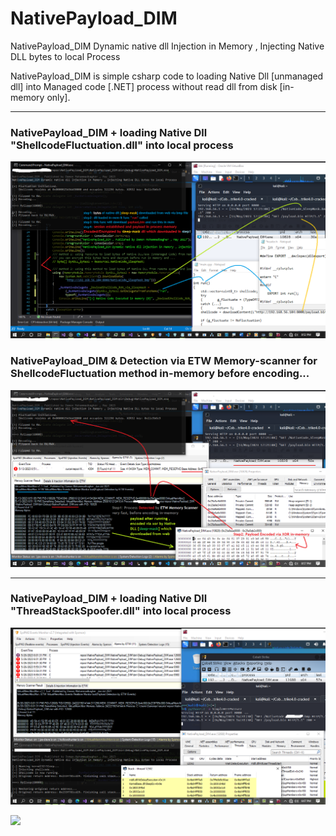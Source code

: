 # NativePayload_DIM
NativePayload_DIM Dynamic native dll Injection in Memory , Injecting Native DLL bytes to local Process

NativePayload_DIM is simple csharp code to loading Native Dll [unmanaged dll] into Managed code [.NET] process without read dll from disk [in-memory only].

-------------------

### NativePayload_DIM + loading Native Dll "ShellcodeFluctuation.dll" into local process
   ![](https://github.com/DamonMohammadbagher/NativePayload_DIM/blob/main/Pics/ShellcodeFluctuation1.png)
   
### NativePayload_DIM & Detection via ETW Memory-scanner for ShellcodeFluctuation method in-memory before encoding...
   ![](https://github.com/DamonMohammadbagher/NativePayload_DIM/blob/main/Pics/ShellcodeFluctuation2.png)
   
-------------------
### NativePayload_DIM + loading Native Dll "ThreadStackSpoofer.dll" into local process
   ![](https://github.com/DamonMohammadbagher/NativePayload_DIM/blob/main/Pics/callstackspoofer.png)
   
   
<p><a href="https://hits.seeyoufarm.com"><img src="https://hits.seeyoufarm.com/api/count/incr/badge.svg?url=https://github.com/DamonMohammadbagher/NativePayload_DIM"/></a></p>
